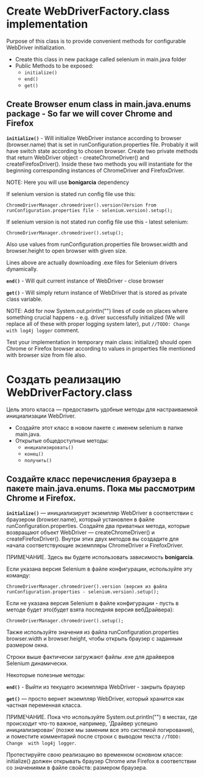 # Create WebDriverFactory.class implementation

Purpose of this class is to provide convenient methods for configurable WebDriver initialization.

* Create this class in new package called selenium in main.java folder
* Public Methods to be exposed:
  * `initialize()`
  * `end()`
  * `get()`

## Create Browser enum class in main.java.enums package - So far we will cover Chrome and Firefox

**`initialize()`** - Will initialize WebDriver instance according to browser (browser.name) that is set in runConfiguration.properties file. Probably it will have switch state according to chosen browser. Create two private methods that return WebDriver object - createChromeDriver() and createFirefoxDriver(). Inside these two methods you will instantiate for the beginning corresponding instances of ChromeDriver and FirefoxDriver.

NOTE: Here you will use **bonigarcia** dependency

If selenium version is stated run config file use this:

`ChromeDriverManager.chromedriver().version(Version from runConfiguration.properties file - selenium.version).setup();`

If selenium version is not stated run config file use this - latest selenium:

`ChromeDriverManager.chromedriver().setup();`

Also use values from runConfiguration.properties file browser.width and browser.height to open browser with given size.

Lines above are actually downloading .exe files for Selenium drivers dynamically.

**`end()`** - Will quit current instance of WebDriver - close browser

**`get()`** - Will simply return instance of WebDriver that is stored as private class variable.

NOTE: Add for now System.out.println("") lines of code on places where something crucial happens - e.g. driver successfully initialized (We will replace all of these with proper logging system later), put `//TODO: Change with log4j logger` comment.

Test your implementation in temporary main class: initialize() should open Chrome or Firefox browser according to values in properties file mentioned with browser size from file also.


# Создать реализацию WebDriverFactory.class

Цель этого класса — предоставить удобные методы для настраиваемой инициализации WebDriver.

* Создайте этот класс в новом пакете с именем selenium в папке main.java.
* Открытые общедоступные методы:
  * `инициализировать()`
  * `конец()`
  * `получить()`

## Создайте класс перечисления браузера в пакете main.java.enums. Пока мы рассмотрим Chrome и Firefox.

**`initialize()`** — инициализирует экземпляр WebDriver в соответствии с браузером (browser.name), который установлен в файле runConfiguration.properties. Создайте два приватных метода, которые возвращают объект WebDriver — createChromeDriver() и createFirefoxDriver(). Внутри этих двух методов вы создадите для начала соответствующие экземпляры ChromeDriver и FirefoxDriver.

ПРИМЕЧАНИЕ. Здесь вы будете использовать зависимость **bonigarcia**.

Если указана версия Selenium в файле конфигурации, используйте эту команду:

`ChromeDriverManager.chromedriver().version (версия из файла runConfiguration.properties - selenium.version).setup();`

Если не указана версия Selenium в файле конфигурации - пусть в методе будет это(будет взята последняя версия вебДрайвера):

`ChromeDriverManager.chromedriver().setup();`

Также используйте значения из файла runConfiguration.properties browser.width и browser.height, чтобы открыть браузер с заданным 
размером окна.

Строки выше фактически загружают файлы .exe для драйверов Selenium динамически.

Некоторые полезные методы:

**`end()`** - Выйти из текущего экземпляра WebDriver - закрыть браузер

**`get()`** — просто вернет экземпляр WebDriver, который хранится как частная переменная класса.

ПРИМЕЧАНИЕ. Пока что используйте System.out.println("") в местах, где происходит что-то важное, например, 'Драйвер успешно 
инициализирован' (позже мы заменим все это системой логирования), и поместите комментарий после строки с выводом текста `//TODO: Change 
with log4j logger`.

Протестируйте свою реализацию во временном основном классе: initialize() должен открывать браузер Chrome или Firefox в соответствии со 
значениями в файле свойств: размером браузера.